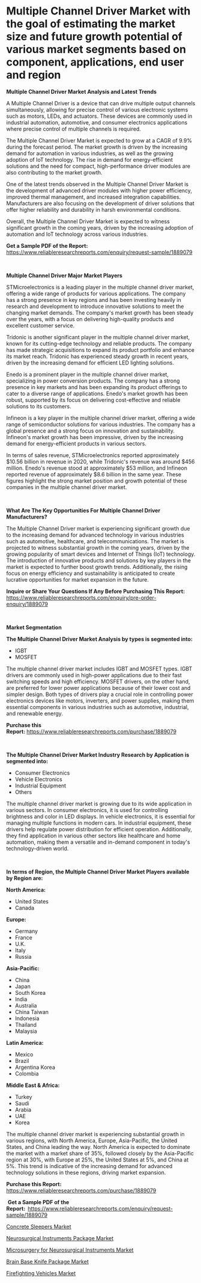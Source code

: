 <p><h1>Multiple Channel Driver Market with the goal of estimating the market size and future growth potential of various market segments based on component, applications, end user and region</h1></p><p><strong>Multiple Channel Driver Market Analysis and Latest Trends</strong></p>
<p><p>A Multiple Channel Driver is a device that can drive multiple output channels simultaneously, allowing for precise control of various electronic systems such as motors, LEDs, and actuators. These devices are commonly used in industrial automation, automotive, and consumer electronics applications where precise control of multiple channels is required.</p><p>The Multiple Channel Driver Market is expected to grow at a CAGR of 9.9% during the forecast period. The market growth is driven by the increasing demand for automation in various industries, as well as the growing adoption of IoT technology. The rise in demand for energy-efficient solutions and the need for compact, high-performance driver modules are also contributing to the market growth.</p><p>One of the latest trends observed in the Multiple Channel Driver Market is the development of advanced driver modules with higher power efficiency, improved thermal management, and increased integration capabilities. Manufacturers are also focusing on the development of driver solutions that offer higher reliability and durability in harsh environmental conditions.</p><p>Overall, the Multiple Channel Driver Market is expected to witness significant growth in the coming years, driven by the increasing adoption of automation and IoT technology across various industries.</p></p>
<p><strong>Get a Sample PDF of the Report:&nbsp;</strong> <a href="https://www.reliableresearchreports.com/enquiry/request-sample/1889079">https://www.reliableresearchreports.com/enquiry/request-sample/1889079</a></p>
<p>&nbsp;</p>
<p><strong>Multiple Channel Driver Major Market Players</strong></p>
<p><p>STMicroelectronics is a leading player in the multiple channel driver market, offering a wide range of products for various applications. The company has a strong presence in key regions and has been investing heavily in research and development to introduce innovative solutions to meet the changing market demands. The company's market growth has been steady over the years, with a focus on delivering high-quality products and excellent customer service.</p><p>Tridonic is another significant player in the multiple channel driver market, known for its cutting-edge technology and reliable products. The company has made strategic acquisitions to expand its product portfolio and enhance its market reach. Tridonic has experienced steady growth in recent years, driven by the increasing demand for efficient LED lighting solutions.</p><p>Enedo is a prominent player in the multiple channel driver market, specializing in power conversion products. The company has a strong presence in key markets and has been expanding its product offerings to cater to a diverse range of applications. Enedo's market growth has been robust, supported by its focus on delivering cost-effective and reliable solutions to its customers.</p><p>Infineon is a key player in the multiple channel driver market, offering a wide range of semiconductor solutions for various industries. The company has a global presence and a strong focus on innovation and sustainability. Infineon's market growth has been impressive, driven by the increasing demand for energy-efficient products in various sectors.</p><p>In terms of sales revenue, STMicroelectronics reported approximately $10.56 billion in revenue in 2020, while Tridonic's revenue was around $456 million. Enedo's revenue stood at approximately $53 million, and Infineon reported revenue of approximately $8.6 billion in the same year. These figures highlight the strong market position and growth potential of these companies in the multiple channel driver market.</p></p>
<p>&nbsp;</p>
<p><strong>What Are The Key Opportunities For Multiple Channel Driver Manufacturers?</strong></p>
<p><p>The Multiple Channel Driver market is experiencing significant growth due to the increasing demand for advanced technology in various industries such as automotive, healthcare, and telecommunications. The market is projected to witness substantial growth in the coming years, driven by the growing popularity of smart devices and Internet of Things (IoT) technology. The introduction of innovative products and solutions by key players in the market is expected to further boost growth trends. Additionally, the rising focus on energy efficiency and sustainability is anticipated to create lucrative opportunities for market expansion in the future.</p></p>
<p><strong>Inquire or Share Your Questions If Any Before Purchasing This Report:</strong> <a href="https://www.reliableresearchreports.com/enquiry/pre-order-enquiry/1889079">https://www.reliableresearchreports.com/enquiry/pre-order-enquiry/1889079</a></p>
<p>&nbsp;</p>
<p><strong>Market Segmentation</strong></p>
<p><strong>The Multiple Channel Driver Market Analysis by types is segmented into:</strong></p>
<p><ul><li>IGBT</li><li>MOSFET</li></ul></p>
<p><p>The multiple channel driver market includes IGBT and MOSFET types. IGBT drivers are commonly used in high-power applications due to their fast switching speeds and high efficiency. MOSFET drivers, on the other hand, are preferred for lower power applications because of their lower cost and simpler design. Both types of drivers play a crucial role in controlling power electronics devices like motors, inverters, and power supplies, making them essential components in various industries such as automotive, industrial, and renewable energy.</p></p>
<p><strong>Purchase this Report:&nbsp;</strong><a href="https://www.reliableresearchreports.com/purchase/1889079">https://www.reliableresearchreports.com/purchase/1889079</a></p>
<p>&nbsp;</p>
<p><strong>The Multiple Channel Driver Market Industry Research by Application is segmented into:</strong></p>
<p><ul><li>Consumer Electronics</li><li>Vehicle Electronics</li><li>Industrial Equipment</li><li>Others</li></ul></p>
<p><p>The multiple channel driver market is growing due to its wide application in various sectors. In consumer electronics, it is used for controlling brightness and color in LED displays. In vehicle electronics, it is essential for managing multiple functions in modern cars. In industrial equipment, these drivers help regulate power distribution for efficient operation. Additionally, they find application in various other sectors like healthcare and home automation, making them a versatile and in-demand component in today's technology-driven world.</p></p>
<p>&nbsp;</p>
<p><strong>In terms of Region, the Multiple Channel Driver Market Players available by Region are:</strong></p>
<p>
    <p> <strong> North America: </strong>
        <ul>
            <li>United States</li>
            <li>Canada</li>
        </ul>
        </p> 
    <p> <strong> Europe: </strong>
        <ul>
            <li>Germany</li>
            <li>France</li>
            <li>U.K.</li>
            <li>Italy</li>
            <li>Russia</li>
        </ul>
        </p> 
    <p> <strong> Asia-Pacific: </strong>
        <ul>
            <li>China</li>
            <li>Japan</li>
            <li>South Korea</li>
            <li>India</li>
            <li>Australia</li>
            <li>China Taiwan</li>
            <li>Indonesia</li>
            <li>Thailand</li>
            <li>Malaysia</li>
        </ul>
        </p> 
    <p> <strong> Latin America: </strong>
        <ul>
            <li>Mexico</li>
            <li>Brazil</li>
            <li>Argentina Korea</li>
            <li>Colombia</li>
        </ul>
        </p> 
    <p> <strong> Middle East & Africa: </strong>
        <ul>
            <li>Turkey</li>
            <li>Saudi</li>
            <li>Arabia</li>
            <li>UAE</li>
            <li>Korea</li>
        </ul>
    </p>
    </p>
<p><p>The multiple channel driver market is experiencing substantial growth in various regions, with North America, Europe, Asia-Pacific, the United States, and China leading the way. North America is expected to dominate the market with a market share of 35%, followed closely by the Asia-Pacific region at 30%, with Europe at 25%, the United States at 5%, and China at 5%. This trend is indicative of the increasing demand for advanced technology solutions in these regions, driving market expansion.</p></p>
<p><strong>Purchase this Report: </strong><a href="https://www.reliableresearchreports.com/purchase/1889079">https://www.reliableresearchreports.com/purchase/1889079</a></p>
<p>&nbsp;<strong>Get a Sample PDF of the Report:&nbsp;&nbsp;</strong><a href="https://www.reliableresearchreports.com/enquiry/request-sample/1889079">https://www.reliableresearchreports.com/enquiry/request-sample/1889079</a></p>
<p><strong></strong></p>
<p><p><a href="https://view.publitas.com/reportprime-1/concrete-sleepers-market-size-reflecting-a-forecast-till-2031-market-by-type-by-application-and-by-geography/">Concrete Sleepers Market</a></p><p><a href="https://woozy-pyroraptor-a1f.notion.site/Global-Neurosurgical-Instruments-Package-Market-Size-and-Market-Trends-Insights-and-Projections-fro-a37ad7f9453d40abbb63e2ea435f77cb">Neurosurgical Instruments Package Market</a></p><p><a href="https://automatic-knee-4c7.notion.site/Microsurgery-for-Neurosurgical-Instruments-Market-Research-Report-Provides-thorough-Industry-Overvie-4d2b244444354cb4b9c64b1c3ffdf73c">Microsurgery for Neurosurgical Instruments Market</a></p><p><a href="https://bubble-tree-ea4.notion.site/Brain-Base-Knife-Package-Market-Size-Furnishes-Valuable-Information-Encompassing-Market-Share-Marke-d4e6cf395f314c698764eb36d3fd7940">Brain Base Knife Package Market</a></p><p><a href="https://view.publitas.com/reportprime-1/firefighting-vehicles-market-research-report-the-key-to-successful-business-strategy-forecasted-for-period-from-2024-2031/">Firefighting Vehicles Market</a></p></p>